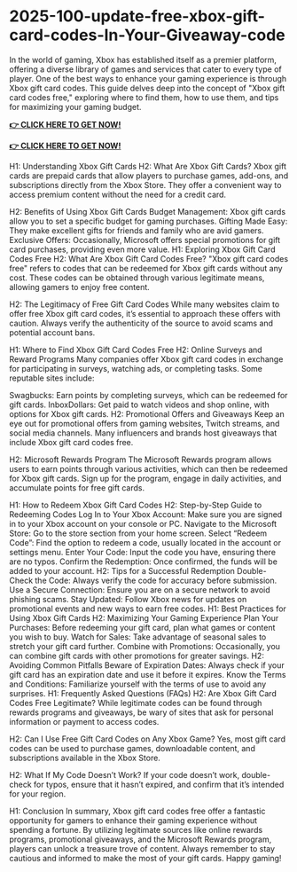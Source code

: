 # 2025-100-update-free-xbox-gift-card-codes-In-Your-Giveaway-code

In the world of gaming, Xbox has established itself as a premier platform, offering a diverse library of games and services that cater to every type of player. One of the best ways to enhance your gaming experience is through Xbox gift card codes. This guide delves deep into the concept of "Xbox gift card codes free," exploring where to find them, how to use them, and tips for maximizing your gaming budget.


**[👉 CLICK HERE TO GET NOW!](https://smarttbx.com/xbox%20gift)**

**[👉 CLICK HERE TO GET NOW!](https://smarttbx.com/xbox%20gift)**

H1: Understanding Xbox Gift Cards H2: What Are Xbox Gift Cards? Xbox gift cards are prepaid cards that allow players to purchase games, add-ons, and subscriptions directly from the Xbox Store. They offer a convenient way to access premium content without the need for a credit card.

H2: Benefits of Using Xbox Gift Cards Budget Management: Xbox gift cards allow you to set a specific budget for gaming purchases. Gifting Made Easy: They make excellent gifts for friends and family who are avid gamers. Exclusive Offers: Occasionally, Microsoft offers special promotions for gift card purchases, providing even more value. H1: Exploring Xbox Gift Card Codes Free H2: What Are Xbox Gift Card Codes Free? "Xbox gift card codes free" refers to codes that can be redeemed for Xbox gift cards without any cost. These codes can be obtained through various legitimate means, allowing gamers to enjoy free content.

H2: The Legitimacy of Free Gift Card Codes While many websites claim to offer free Xbox gift card codes, it’s essential to approach these offers with caution. Always verify the authenticity of the source to avoid scams and potential account bans.

H1: Where to Find Xbox Gift Card Codes Free H2: Online Surveys and Reward Programs Many companies offer Xbox gift card codes in exchange for participating in surveys, watching ads, or completing tasks. Some reputable sites include:

Swagbucks: Earn points by completing surveys, which can be redeemed for gift cards. InboxDollars: Get paid to watch videos and shop online, with options for Xbox gift cards. H2: Promotional Offers and Giveaways Keep an eye out for promotional offers from gaming websites, Twitch streams, and social media channels. Many influencers and brands host giveaways that include Xbox gift card codes free.

H2: Microsoft Rewards Program The Microsoft Rewards program allows users to earn points through various activities, which can then be redeemed for Xbox gift cards. Sign up for the program, engage in daily activities, and accumulate points for free gift cards.

H1: How to Redeem Xbox Gift Card Codes H2: Step-by-Step Guide to Redeeming Codes Log In to Your Xbox Account: Make sure you are signed in to your Xbox account on your console or PC. Navigate to the Microsoft Store: Go to the store section from your home screen. Select “Redeem Code”: Find the option to redeem a code, usually located in the account or settings menu. Enter Your Code: Input the code you have, ensuring there are no typos. Confirm the Redemption: Once confirmed, the funds will be added to your account. H2: Tips for a Successful Redemption Double-Check the Code: Always verify the code for accuracy before submission. Use a Secure Connection: Ensure you are on a secure network to avoid phishing scams. Stay Updated: Follow Xbox news for updates on promotional events and new ways to earn free codes. H1: Best Practices for Using Xbox Gift Cards H2: Maximizing Your Gaming Experience Plan Your Purchases: Before redeeming your gift card, plan what games or content you wish to buy. Watch for Sales: Take advantage of seasonal sales to stretch your gift card further. Combine with Promotions: Occasionally, you can combine gift cards with other promotions for greater savings. H2: Avoiding Common Pitfalls Beware of Expiration Dates: Always check if your gift card has an expiration date and use it before it expires. Know the Terms and Conditions: Familiarize yourself with the terms of use to avoid any surprises. H1: Frequently Asked Questions (FAQs) H2: Are Xbox Gift Card Codes Free Legitimate? While legitimate codes can be found through rewards programs and giveaways, be wary of sites that ask for personal information or payment to access codes.

H2: Can I Use Free Gift Card Codes on Any Xbox Game? Yes, most gift card codes can be used to purchase games, downloadable content, and subscriptions available in the Xbox Store.

H2: What If My Code Doesn’t Work? If your code doesn’t work, double-check for typos, ensure that it hasn’t expired, and confirm that it’s intended for your region.

H1: Conclusion In summary, Xbox gift card codes free offer a fantastic opportunity for gamers to enhance their gaming experience without spending a fortune. By utilizing legitimate sources like online rewards programs, promotional giveaways, and the Microsoft Rewards program, players can unlock a treasure trove of content. Always remember to stay cautious and informed to make the most of your gift cards. Happy gaming!

